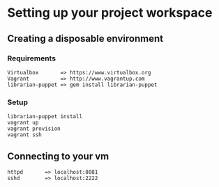 # Setting up your project workspace #

## Creating a disposable environment ##
### Requirements ###
    Virtualbox       => https://www.virtualbox.org
    Vagrant          => http://www.vagrantup.com
    librarian-puppet => gem install librarian-puppet

### Setup ###
    librarian-puppet install
    vagrant up
    vagrant provision
    vagrant ssh

## Connecting to your vm ##
    httpd       => localhost:8081
    sshd        => localhost:2222